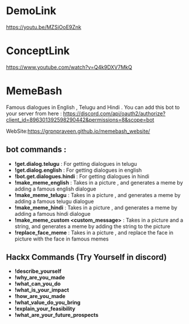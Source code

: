 # DemoLink
https://youtu.be/MZSiOoE9Znk
# ConceptLink
https://www.youtube.com/watch?v=Q4k9DXV7MkQ
# MemeBash
Famous dialogues in English , Telugu  and Hindi .
You can add this bot to your server from here : https://discord.com/api/oauth2/authorize?client_id=896301392598290442&permissions=8&scope=bot

WebSite:https://grpnpraveen.github.io/memebash_website/

## bot commands : 
* __!get.dialog.telugu__ : For getting dialogues in telugu 
* __!get.dialog.english__ : For getting dialogues in english
* __!bot.get.dialogues.hindi__ : For getting dialogues in hindi
* __!make_meme_english__ : Takes in a picture , and generates a meme by adding a famous english dialogue
* __!make_meme_telugu__ : Takes in a picture , and generates a meme by adding a famous telugu dialogue
* __!make_meme_hindi__ : Takes in a picture , and generates a meme by adding a famous hindi dialogue
* __!make_meme_custom <custom_message>__ : Takes in a picture and a string, and generates a meme by adding the string to the picture
* __!replace_face_meme__ : Takes in a picture , and replace the face in picture with the face in famous memes

## Hackx Commands (Try Yourself in discord)
* __!describe_yourself__
* __!why_are_you_made__
* __!what_can_you_do__
* __!what_is_your_impact__
* __!how_are_you_made__
* __!what_value_do_you_bring__
* __!explain_your_feasibility__
* __!what_are_your_future_prospects__


